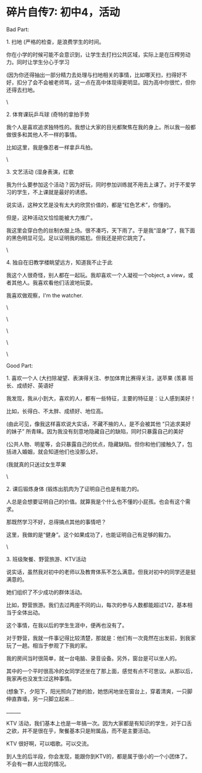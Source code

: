 # 碎片自传7: 初中4，活动

Bad Part:

1\. 扫地 (严格的检查，是浪费学生的时间。

你在小学的时候可能不会意识到，让学生去打扫公共区域，实际上是在压榨劳动力。同时让学生分心于学习

(因为你还得抽出一部分精力去处理与扫地相关的事情，比如哪天扫，扫得好不好，扣分了会不会被老师骂，这一点在高中体现得更明显。因为高中你很忙，但你还得去扫地。

\


2\. 体育课玩乒乓球 (奇特的拿拍手势

我个人是喜欢追求独特性的。我想让大家的目光都聚焦在我的身上。所以我一般都做很多和其他人不一样的事情。

比如这里，我是像忍者一样拿乒乓拍。

\


3\. 文艺活动 (湿身表演，红歌

我为什么要参加这个活动？因为好玩，同时参加训练就不用去上课了。对于不爱学习的学生，不上课就是最好的诱惑。

说实话，这种文艺是没有太大的欣赏价值的，都是“红色艺术”，你懂的。

但是，这种活动又恰恰能被大力推广。

我这里会穿白色的丝制衣服上场。很不凑巧，天下雨了。于是我“湿身”了，我下面的黑色明显可见。足以证明我的尴尬。但我还是把它跳完了。

\


4\. 独自在旧教学楼眺望远方，知道我不止于此

我这个人很奇怪，别人都在一起玩。我却喜欢一个人凝视一个object,  a view，或者其他人。我喜欢看他们活波地玩耍。

我喜欢做观察，I'm the watcher.

\


\


\


\


\


Good Part:

1\. 喜欢一个人 (大扫除凝望、表演得关注、参加体育比赛得关注，送苹果 (羡慕 班长、成绩好、英语好

我发现，我从小到大，喜欢的人，都有一些特征，主要的特征是：让人感到美好！

比如，长得白、不太胖、成绩好、地位高。

(由此可见，像我这样喜欢说大实话，不藏不掖的人，是不会被其他 “只追求美好的妹子” 所青睐。因为我没有刻意地隐藏自己的缺陷，同时只暴露自己的美好

(公共人物、明星等，会只暴露自己的优点，隐藏缺陷。但你和他们接触久了，包括进入婚姻，就会知道他们也没那么好。

(我就真的只送过女生苹果

\


2\. 课后锻炼身体 (锻炼出肌肉为了证明自己也是有能力的。

人总是会想要证明自己的价值。就算我是个什么也不懂的小屁孩。也会有这个需求。

那既然学习不好，总得搞点其他的事情吧？

这里，我做的是“健身”。这个如果成功了，也能证明自己有足够的毅力。

\


3\. 班级聚餐、野营旅游、KTV活动

说实话，虽然我对初中的老师以及教育体系不怎么满意。但我对初中的同学还是挺满意的。

她们组织了不少成功的群体活动。

比如，野营旅游。我们去过两座不同的山，每次的参与人数都能超过1/2，基本相当于全体出动。

这个事情，在我以后的学生生涯中，便再也没有了。

对于野营，我就一件事记得比较清楚，那就是：他们有一次竟然在出发前，到我家玩了一趟。相当于参观了下我的家。

我的房间当时很简单，就一台电脑、录音设备。另外，窗台是可以坐人的。

其中的一个平时很高冷的女同学还坐在了那上面，感觉有点不可思议。从那以后，我家再也没发生过这种事情。

(想象下，夕阳下，阳光照向了她的脸，她悠闲地坐在窗台上，穿着清爽，一只脚伸直靠墙，另一只脚立起来...

\_\_\_\_\_\_

KTV 活动，我们基本上也是一年搞一次。因为大家都是有知识的学生，对于口舌之欲，并不是很在乎，聚餐基本只是附属品，而不是主要活动。

KTV 很好啊，可以唱歌。可以交流。

到人生的后半段，你会发现，能跟你到KTV的，都是属于很小的一个小团体了。不会有一群人出现的情况。
